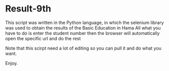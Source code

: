 # Result-9th
This script was written in the Python language, in which the selenium library was used to obtain the results of the Basic Education in Hama
All what you have to do is enter the student number then the browser will automatically open the specific url and do the rest

Note that this scirpt need a lot of editing so you can pull it and do what you want.

Enjoy.